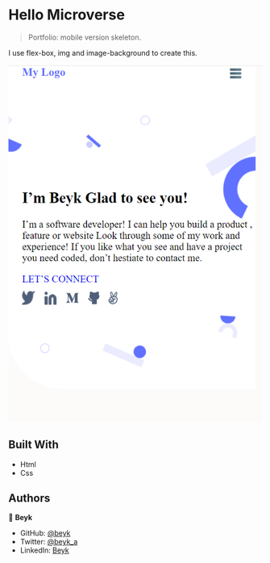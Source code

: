 # Hello Microverse

>Portfolio: mobile version skeleton.

I use flex-box, img and image-background to create this.

![Screenshot](./images/screenshot.PNG)
## Built With
- Html
- Css

## Authors
👤 **Beyk**
- GitHub: [@beyk](https://github.com/beyk)
- Twitter: [@beyk_a](https://twitter.com/beyk_a)
- LinkedIn: [Beyk](https://www.linkedin.com/in/asghar-beykmohammadi-1b16b291/)